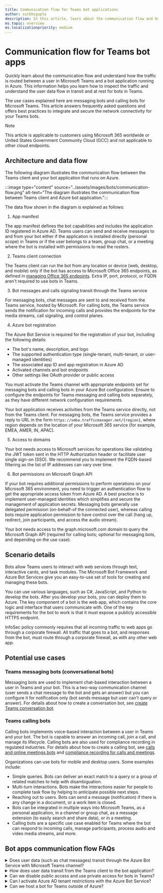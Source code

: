 ```yaml
---
title: Communication flow for Teams bot applications
author: surbhigupta
description: In this article, learn about the communication flow and how traffic routed between Teams and an Azure bot app 
ms.topic: overview
ms.localizationpriority: medium
---
```


# Communication flow for Teams bot apps

Quickly learn about the communication flow and understand how the traffic is routed between a user in Microsoft Teams and a bot application running in Azure. This information helps you learn how to inspect the traffic and understand the user data flow in transit and at rest for bots in Teams.

The use cases explained here are messaging bots and calling bots for Microsoft Teams. This article answers frequently asked questions and offers best practices to integrate and secure the network connectivity for your Teams bots.

> [!NOTE]
> This article is applicable to customers using Microsoft 365 worldwide or United States Government Community Cloud (GCC) and not applicable to other cloud endpoints.

## Architecture and data flow

The following diagram illustrates the communication flow between the Teams client and your bot application that runs on Azure.

:::image type="content" source="../assets/images/bots/communication-flow.png" alt-text="The diagram illustrates the communication flow between Teams client and Azure bot application.":::

The data flow shown in the diagram is explained as follows:

1. App manifest

The app manifest defines the bot capabilities and includes the application ID registered in Azure AD. Teams users can send and receive messages to and from your bot either if the application is installed directly (personal scope) in Teams or if the user belongs to a team, group chat, or a meeting where the bot is installed with permissions to read the rosters.

2. Teams client connection

The Teams client can run the bot from any location or device (web, desktop, and mobile) only if the bot has access to Microsoft Office 365 endpoints, as defined in [managing Office 365 endpoints](/microsoft-365/enterprise/managing-office-365-endpoints). Extra IP, port, protocol, or FQDN aren't required to use bots in Teams.

3. Bot messages and calls signaling transit through the Teams service

For messaging bots, chat messages are sent to and received from the Teams service, hosted by Microsoft.
For calling bots, the Teams service sends the notification for incoming calls and provides the endpoints for the media streams, call signaling, and control planes.

4. Azure bot registration

The Azure Bot Service is required for the registration of your bot, including the following details:

* The bot's name, description, and logo
* The supported authentication type (single-tenant, multi-tenant, or user-managed identities)
* The associated app ID and app registration in Azure AD
* Activated channels and bot endpoints
* Other settings like OAuth provider or public access

You must activate the Teams channel with appropriate endpoints set for messaging bots and calling bots in your Azure Bot configuration. Ensure to configure the endpoints for Teams messaging and calling bots separately, as they have different network configuration requirements.

Your bot application receives activities from the Teams service directly, not from the Teams client. For messaging bots, the Teams service provides a reply to URL in the form `https://smba.trafficmanager.net/{region}`, where region depends on the location of your Microsoft 365 service (for example, EMEA, AMER, IN, APAC).

5. Access to domains

Your bot needs access to Microsoft services for operations like validating the JWT token sent in the HTTP Authorization header or facilitate user single sign-on (SSO). We recommend you to implement the FQDN-based filtering as the list of IP addresses can vary over time.

6. Bot permissions on Microsoft Graph API

If your bot requires additional permissions to perform operations on your Microsoft 365 environment, you need to trigger an authentication flow to get the appropriate access token from Azure AD. A best practice is to implement user-managed identities which simplifies and secure the management of application secrets. Messaging bots generally use delegated permission (on-behalf-of the connected user), whereas calling bots require application permission to have control over the call (hang up, redirect, join participants, and access the audio stream).

Your bot needs access to the graph.microsoft.com domain to query the Microsoft Graph API (required for calling bots; optional for messaging bots, and depending on the use case).

## Scenario details

Bots allow Teams users to interact with web services through text, interactive cards, and task modules. The Microsoft Bot Framework and Azure Bot Services give you an easy-to-use set of tools for creating and managing these bots.

You can use various languages, such as C#, JavaScript, and Python to develop the bots. After you develop your bots, you can deploy them to Azure. The key component of a bot is the web app, which contains the core logic and interface that users communicate with. One of the key requirements for the bot to work is that it must expose a publicly accessible HTTPS endpoint.

InfoSec policy commonly requires that all incoming traffic to web apps go through a corporate firewall. All traffic that goes to a bot, and responses from the bot, must route through a corporate firewall, as with any other web app.

## Potential use cases

### Teams messaging bots (conversational bots)

Messaging bots are used to implement chat-based interaction between a user in Teams and your bot. This is a two-way communication channel (user sends a chat message to the bot and gets an answer) but you can configure it for notification only (bot sends message but user can't query or answer). For details about how to create a conversation bot, see [create Teams conversation bot](../sbs-teams-conversation-bot.yml).

### Teams calling bots

Calling bots implements voice-based interaction between a user in Teams and your bot. The bot is capable to answer an incoming call, join a call, and manage its lifecycle. Calling bots are also used for compliance recording in regulated industries. For details about how to create a calling bot, see [calls and online meetings bots](calls-and-meetings/calls-meetings-bots-overview.md) and [compliance recording for calls and meetings](/MicrosoftTeams/teams-recording-policy).

Organizations can use bots for mobile and desktop users. Some examples include:

* Simple queries. Bots can deliver an exact match to a query or a group of related matches to help with disambiguation.
* Multi-turn interactions. Bots make the interactions easier for people to complete task flow by helping to anticipate possible next steps.
* Reaching out to users. Bots can send a message (notification) if there is any change in a document, or a work item is closed.
* Bots can be integrated in multiple ways into Microsoft Teams, as a personal application, in a channel or group chat, as a message extension (to easily search and share data), or in a meeting.
* Calling bots are a specific use case enabled for Teams where the bot can respond to incoming calls, manage participants, process audio and video media streams, and more.

## Bot apps communication flow FAQs

<details>
<summary>Does user data (such as chat messages) transit through the Azure Bot Service with Microsoft Teams channel? </summary>

No. No user data transits through the Azure Bot Service for the Teams channel (both for the messaging and calling endpoints). For first-party channels such as Teams, Outlook, Skype, Search (Preview), and Direct Line Speech, user data goes directly to the Microsoft service endpoint and doesn't transit through the Azure Bot Service.
<br>
&nbsp;
</details>
<details>
<summary>How does user data transit from the Teams client to the bot application?</summary>

For first-party channels such as Teams, user data transits through the Microsoft 365 location that you configured during the provisioning of your services. For more information, see [where your Microsoft 365 customer data is stored](/microsoft-365/enterprise/o365-data-locations).
<br>
&nbsp;
</details>
<details>
<summary>Can we disable public access and use private access for bots in Teams?</summary>

No. Teams is SaaS (software as a service) and only provides public endpoints that Teams clients need to join. Disabling public access is supported only in combination with [Direct Line App Service extension](/azure/bot-service/dl-network-isolation-concept) and isn't supported for Teams.
<br>
&nbsp;
</details>
<details>
<summary>Can I activate Azure AD tenant restrictions with the Azure Bot Service?</summary>

Yes. With tenant restrictions, organizations can specify the list of tenants that users on their network can access. Azure AD only grants access to permitted tenants and all other tenants are blocked, including guest members. For more information, see [restrict access to a tenant](/azure/active-directory/manage-apps/tenant-restrictions).

For your bot application, and bot users, to be able to authenticate on the Azure Bot Service, your proxy server needs to add the following tenants to the allowlist:

* botframework.com if the Azure Bot Service is configured for multi-tenant.
* Your own company tenant (for example, contoso.com) if Azure Bot Service is configured for single-tenant.
<br>
&nbsp;

</details>
<details>
<summary>Can we host a bot for Teams outside of Azure? </summary>

It depends on the scenario, as follows:

* Messaging bots can be hosted on any infrastructure if all required FQDN, IP addresses and ports (in and out) are on the allowlist.
* Calling bots can only be hosted on Microsoft Azure and specific services. For details, see [requirements and considerations for application-hosted media bots](calls-and-meetings/requirements-considerations-application-hosted-media-bots.md).
<br>
&nbsp;

</details>

